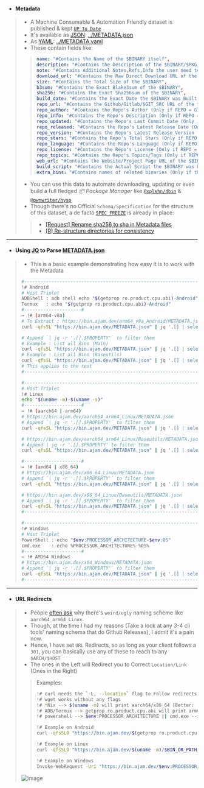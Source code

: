 - #### Metadata
> - A Machine Consumable & Automation Friendly dataset is published & kept [`UP To Date`](https://github.com/Azathothas/Toolpacks/actions/workflows/healthchecks_housekeeping.yaml)
> - It's available as [JSON](https://github.com/Azathothas/Toolpacks/blob/main/METADATA.json): [../METADATA.json](https://github.com/Azathothas/Toolpacks/blob/main/METADATA.json)
> - As [YAML](https://github.com/Azathothas/Toolpacks/blob/main/METADATA.yaml): [../METADATA.yaml](https://github.com/Azathothas/Toolpacks/blob/main/METADATA.yaml)
> - These contain fields like:
> > ```YAML
> > name: "#Contains the Name of the $BINARY itself",
> > description: "#Contains the Description of the $BINARY/$PKG_FAMILY [Otherwise EMPTY]",
> > note: "#Contains Additional Notes,Refs,Info the user need to be aware of, of the $BINARY/$PKG_FAMILY [Otherwise EMPTY]"
> > download_url: "#Contains the Raw Direct Download URL of the $BINARY",
> > size: "#Contains the Total Size of the $BINARY",
> > b3sum: "#Contains the Exact Blake3sum of the $BINARY",
> > sha256: "#Contains the Exact Sha256sum of the $BINARY",
> > build_date: "#Contains the Exact Date the $BINARY was Built(Fetched) & Uploaded",
> > repo_url: "#Contains the Github/Gitlab/$GIT_SRC URL of the $BINARY/$PKG_FAMILY [Otherwise EMPTY]",
> > repo_author: "#Contains the Repo's Author (Only if REPO = Github) of the $BINARY/$PKG_FAMILY [Otherwise EMPTY]",
> > repo_info: "#Contains the Repo's Description (Only if REPO = Github) of the $BINARY/$PKG_FAMILY [Otherwise EMPTY]",
> > repo_updated: "#Contains the Repo's Last Commit Date (Only if REPO = Github) of the $BINARY/$PKG_FAMILY [Otherwise EMPTY]",
> > repo_released: "#Contains the Repo's Latest Release Date (Only if REPO = Github) of the $BINARY/$PKG_FAMILY [Otherwise EMPTY]",
> > repo_version: "#Contains the Repo's Latest Release Version (Only if REPO = Github) of the $BINARY/$PKG_FAMILY [Otherwise EMPTY]",
> > repo_stars: "#Contains the Repo's Total Stars (Only if REPO = Github) of the $BINARY/$PKG_FAMILY [Otherwise EMPTY]",
> > repo_language: "#Contains the Repo's Language (Only if REPO = Github) of the $BINARY/$PKG_FAMILY [Otherwise EMPTY]",
> > repo_license: "#Contains the Repo's License (Only if REPO = Github) of the $BINARY/$PKG_FAMILY [Otherwise EMPTY]",
> > repo_topics: "#Contains the Repo's Topics/Tags (Only if REPO = Github) of the $BINARY/$PKG_FAMILY [Otherwise EMPTY]",
> > web_url: "#Contains the Website/Project Page URL of the $BINARY/$PKG_FAMILY [Otherwise EMPTY]",
> > build_script: "#Contains the Actual Script the $BINARY was Built(Fetched) By",
> > extra_bins: "#Contains names of related binaries (Only if they belong to same $PKG_FAMILY) of the $BINARY/$PKG_FAMILY [Otherwise EMPTY]"
> > ```
> - You can use this data to automate downloading, updating or even build a full fledged *📦 Package Manager* like [`@xplshn/dbin`](https://github.com/xplshn/dbin) & [`@pwnwriter/hysp`](https://github.com/pwnwriter/hysp)
> - Though there's no Official `Schema/Specification` for the structure of this dataset, a de facto [`SPEC FREEZE`](https://en.wikipedia.org/wiki/Freeze_(software_engineering)) is already in place:
> > - [[Request] Rename sha256 to sha in Metadata files](https://github.com/Azathothas/Toolpacks/issues/22)
> > - [[R] Re-structure directories for consistency](https://github.com/Azathothas/Toolpacks/issues/18)
---

- #### Using [JQ](https://jqlang.github.io/jq/manual/) to Parse [METADATA.json](https://bin.ajam.dev/METADATA.json)
> - This is a basic example demonstrating how easy it is to work with the Metadata
> ```bash
> #-----------------------------------------------------------------------------#
> !# Android
> # Host Triplet
> ADBShell : adb shell echo "$(getprop ro.product.cpu.abi)-Android"
> Termux   : echo "$(getprop ro.product.cpu.abi)-Android"
> #---------------------#
> ↣ !# (arm64-v8a)
> # To Extract : https://bin.ajam.dev/arm64_v8a_Android/METADATA.json (Replace .main with .baseutils to extract Baseutils JSON)
> curl -qfsSL "https://bin.ajam.dev/METADATA.json" | jq '.[] | select(.host == "arm64-v8a-Android") | .main'
> 
> # Append `| jq -r '.[].$PROPERTY'` to filter them
> # Example : List all Bins (Main)
> curl -qfsSL "https://bin.ajam.dev/METADATA.json" | jq '.[] | select(.host == "arm64-v8a-Android") | .main' | jq -r '.[].name' | sort -u
> # Example : List all Bins (Baseutils)
> curl -qfsSL "https://bin.ajam.dev/METADATA.json" | jq '.[] | select(.host == "arm64-v8a-Android") | .baseutils' | jq -r '.[].name' | sort -u
> # This applies to the rest
> #-----------------------------------------------------------------------------#
> 
> #-----------------------------------------------------------------------------#
> # Host Triplet
> !# Linux
> echo "$(uname -m)-$(uname -s)"
> #---------------------#
> ↣ !# (aarch64 | arm64)
> # https://bin.ajam.dev/aarch64_arm64_Linux/METADATA.json
> # Append `| jq -r '.[].$PROPERTY'` to filter them
> curl -qfsSL "https://bin.ajam.dev/METADATA.json" | jq '.[] | select(.host == "aarch64-Linux") | .main'
> 
> # https://bin.ajam.dev/aarch64_arm64_Linux/Baseutils/METADATA.json
> # Append | jq -r '.[].$PROPERTY' to filter them
> curl -qfsSL "https://bin.ajam.dev/METADATA.json" | jq '.[] | select(.host == "aarch64-Linux") | .baseutils'
> 
> #---------------------#
> ↣ !# (amd64 | x86_64)
> # https://bin.ajam.dev/x86_64_Linux/METADATA.json
> # Append `| jq -r '.[].$PROPERTY'` to filter them
> curl -qfsSL "https://bin.ajam.dev/METADATA.json" | jq '.[] | select(.host == "x86_64-Linux") | .main'
> 
> # https://bin.ajam.dev/x86_64_Linux/Baseutils/METADATA.json
> # Append `| jq -r '.[].$PROPERTY'` to filter them
> curl -qfsSL "https://bin.ajam.dev/METADATA.json" | jq '.[] | select(.host == "x86_64-Linux") | .baseutils'
> #-----------------------------------------------------------------------------#
> 
> #-----------------------------------------------------------------------------#
> !# Windows
> # Host Triplet
> PowerShell : echo "$env:PROCESSOR_ARCHITECTURE-$env:OS"
> cmd.exe    : echo %PROCESSOR_ARCHITECTURE%-%OS%
> #---------------------#
> ↣ !# AMD64 Windows
> # https://bin.ajam.dev/x64_Windows/METADATA.json
> # Append `| jq -r '.[].$PROPERTY'` to filter them
> curl -qfsSL "https://bin.ajam.dev/METADATA.json" | jq '.[] | select(.host == "AMD64-Windows_NT") | .main'
> #-----------------------------------------------------------------------------#
> ```
---

- #### URL Redirects
> - People [often ask](https://github.com/Azathothas/Toolpacks/issues/18) why there's `weird/ugly` naming scheme like `aarch64_arm64_Linux`.
> - Though, at the time I had my reasons (Take a look at any 3-4 cli tools' naming schema that do Github Releases), I admit it's a pain now.
> - Hence, I have set `URL` Redirects, so as long as your client follows a `301`, you can basically use any of these to reach to any `$ARCH/$HOST`
> - The ones in the Left will Redirect you to Correct `Location/Link` (Ones in the Right)
> > Examples:
> > ```bash
> > !# curl needs the `-L, --location` flag to Follow redirects
> > !# wget works without any flags
> > !# *Nix --> $(uname -m) will print aarch64/x86_64 [Better: "$(uname -m)-$(uname -s)" ]
> > !# ADB/Termux --> getprop ro.product.cpu.abi will print arm64-v8a on Android [Better: "$(getprop ro.product.cpu.abi)-$(getprop ro.board.platform)" ]
> > !# powershell --> $env:PROCESSOR_ARCHITECTURE || cmd.exe --> echo %PROCESSOR_ARCHITECTURE% [Better: "$env:PROCESSOR_ARCHITECTURE-$env:OS" ]
> > 
> > !# Example on Android
> > curl -qfsSLO "https://bin.ajam.dev/$(getprop ro.product.cpu.abi)/$BIN_OR_PATH_TO_BIN"
> > 
> > !# Example on Linux
> > curl -qfsSLO "https://bin.ajam.dev/$(uname -m)/$BIN_OR_PATH_TO_BIN"
> >
> > !# Example on Windows
> > Invoke-WebRequest -Uri "https://bin.ajam.dev/$env:PROCESSOR_ARCHITECTURE/$BIN_OR_PATH_TO_BIN.exe" -OutFile "$BIN.exe"
> >
> > ```
> ![image](https://github.com/user-attachments/assets/10579cc7-bee5-4695-87c1-61942610a9da)
